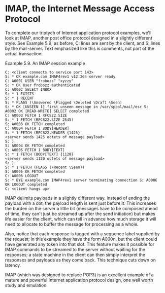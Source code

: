 # IMAP, the Internet Message Access Protocol

To complete our triptych of Internet application protocol examples, we'll look at IMAP, another post office protocol designed in a slightly different style. See Example 5.9; as before, C: lines are sent by the client, and S: lines by the mail-server. Text emphasized like this is comments, not part of the actual transaction.

Example 5.9. An IMAP session example

```
C: <client connects to service port 143>
S: * OK example.com IMAP4rev1 v12.264 server ready
C: A0001 USER "frobozz" "xyzzy"
S: * OK User frobozz authenticated
C: A0002 SELECT INBOX
S: * 1 EXISTS
S: * 1 RECENT
S: * FLAGS (\Answered \Flagged \Deleted \Draft \Seen)
S: * OK [UNSEEN 1] first unseen message in /var/spool/mail/esr S: A0002 OK [READ-WRITE] SELECT completed
C: A0003 FETCH 1 RFC822.SIZE
S: * 1 FETCH (RFC822.SIZE 2545)
S: A0003 OK FETCH completed
C: A0004 FETCH 1 BODY[HEADER]
S: * 1 FETCH (RFC822.HEADER {1425}
<server sends 1425 octets of message payload>
S: )
S: A0004 OK FETCH completed
C: A0005 FETCH 1 BODY[TEXT]
S: * 1 FETCH (BODY[TEXT] {1120}
<server sends 1120 octets of message payload>
S: )
S: * 1 FETCH (FLAGS (\Recent \Seen))
S: A0005 OK FETCH completed
C: A0006 LOGOUT
S: * BYE example.com IMAP4rev1 server terminating connection S: A0006 OK LOGOUT completed
C: <client hangs up>
```

IMAP delimits payloads in a slightly different way. Instead of ending the payload with a dot, the payload length is sent just before it. This increases the burden on the server a little bit (messages have to be composed ahead of time, they can't just be streamed up after the send initiation) but makes life easier for the client, which can tell in advance how much storage it will need to allocate to buffer the message for processing as a whole.

Also, notice that each response is tagged with a sequence label supplied by the request; in this example they have the form A000n, but the client could have generated any token into that slot. This feature makes it possible for IMAP commands to be streamed to the server without waiting for the responses; a state machine in the client can then simply interpret the responses and payloads as they come back. This technique cuts down on latency.

IMAP (which was designed to replace POP3) is an excellent example of a mature and powerful Internet application protocol design, one well worth study and emulation.